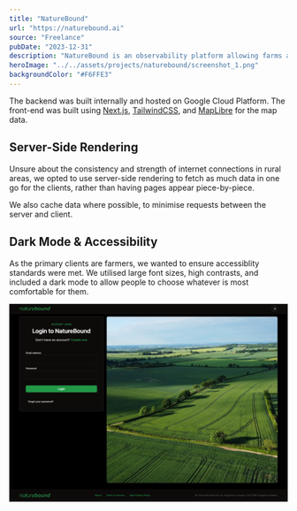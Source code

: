 ```yaml
---
title: "NatureBound"
url: "https://naturebound.ai"
source: "Freelance"
pubDate: "2023-12-31"
description: "NatureBound is an observability platform allowing farms and their corporate clients to manage their environmental impact and health. Working with Barney, their technical lead, we cleaned up the design and build out the application for their beta release, building upon their prototype."
heroImage: "../../assets/projects/naturebound/screenshot_1.png"
backgroundColor: "#F6FFE3"
---
```


The backend was built internally and hosted on Google Cloud Platform. The front-end was built using [Next.js](https://nextjs.org), [TailwindCSS](https://tailwindcss.com), and [MapLibre](https://maplibre.org) for the map data.

## Server-Side Rendering

Unsure about the consistency and strength of internet connections in rural areas, we opted to use server-side rendering to fetch as much data in one go for the clients, rather than having pages appear piece-by-piece.

We also cache data where possible, to minimise requests between the server and client.

## Dark Mode & Accessibility

As the primary clients are farmers, we wanted to ensure accessiblity standards were met. We utilised large font sizes, high contrasts, and included a dark mode to allow people to choose whatever is most comfortable for them.

![](../../assets/projects/naturebound/screenshot_2.png)
